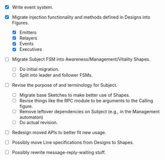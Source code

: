 - [x] Write event system.
- [x] Migrate injection functionality and methods defined in Designs into Figures.
  - [x] Emitters
  - [x] Relayers
  - [x] Events
  - [x] Executives
- [ ] Migrate Subject FSM into Awareness/Management/Vitality Shapes.
  - [ ] Do initial migration.
  - [ ] Split into leader and follower FSMs.
- [ ] Revise the purpose of and terminology for Subject.
  - [ ] Migrate base Sketches to make better use of Shapes.
  - [ ] Revise things like the RPC module to be arguments to the Calling figure.
  - [ ] Remove leftover dependencies on Subject (e.g., in the Management automaton)
  - [ ] Do actual revision.
- [ ] Redesign moved APIs to better fit new usage.
- [ ] Possibly move Line specifications from Designs to Shapes.
- [ ] Possibly rewrite message-reply-waiting stuff.

